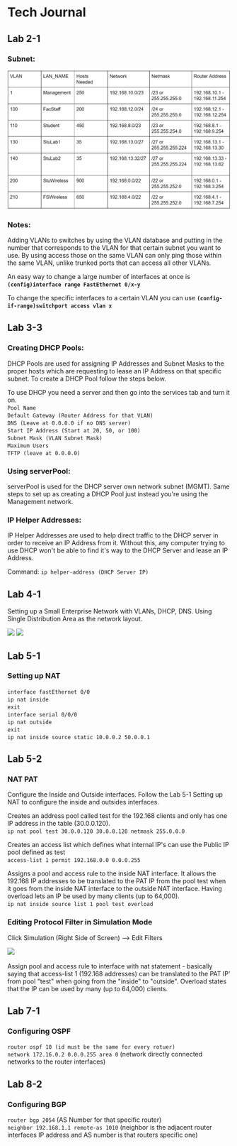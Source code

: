 # **Tech Journal**

## **Lab 2-1**
### Subnet:
![](https://github.com/liamb8/networking/blob/master/subnet.JPG)

### Notes:
Adding VLANs to switches by using the VLAN database and putting in the number that corresponds to the VLAN for that certain subnet you want to use. By using access those on the same VLAN can only ping those within the same VLAN, unlike trunked ports that can access all other VLANs.

An easy way to change a large number of interfaces at once is **`(config)interface range FastEthernet 0/x-y`**

To change the specific interfaces to a certain VLAN you can use **`(config-if-range)switchport access vlan x`**

## **Lab 3-3**

### Creating DHCP Pools:
DHCP Pools are used for assigning IP Addresses and Subnet Masks to the proper hosts which are requesting to lease an IP Address on that specific subnet. To create a DHCP Pool follow the steps below. 

To use DHCP you need a server and then go into the services tab and turn it on.  
`Pool Name`  
`Default Gateway (Router Address for that VLAN)`  
`DNS (Leave at 0.0.0.0 if no DNS server)`  
`Start IP Address (Start at 20, 50, or 100)`  
`Subnet Mask (VLAN Subnet Mask)`  
`Maximum Users`  
`TFTP (leave at 0.0.0.0)`

### Using serverPool:
serverPool is used for the DHCP server own network subnet (MGMT). Same steps to set up as creating a DHCP Pool just instead you're using the Management network. 

### IP Helper Addresses:
IP Helper Addresses are used to help direct traffic to the DHCP server in order to receive an IP Address from it. Without this, any computer trying to use DHCP won't be able to find it's way to the DHCP Server and lease an IP Address. 

Command: `ip helper-address (DHCP Server IP)`

## **Lab 4-1**
Setting up a Small Enterprise Network with VLANs, DHCP, DNS. Using Single Distribution Area as the network layout. 

![](https://i.imgur.com/JIiICUd.png)
![](https://i.imgur.com/kwj4zEb.png)

## **Lab 5-1**
### **Setting up NAT**  
`interface fastEthernet 0/0`  
`ip nat inside`  
`exit`  
`interface serial 0/0/0`  
`ip nat outside`  
`exit`  
`ip nat inside source static 10.0.0.2 50.0.0.1`

## **Lab 5-2**
### **NAT PAT**
Configure the Inside and Outside interfaces. Follow the Lab 5-1 Setting up NAT to configure the inside and outsides interfaces.   

Creates an address pool called test for the 192.168 clients and only has one IP address in the table (30.0.0.120).  
`ip nat pool test 30.0.0.120 30.0.0.120 netmask 255.0.0.0`  

Creates an access list which defines what internal IP's can use the Public IP pool defined as test  
`access-list 1 permit 192.168.0.0 0.0.0.255`  

Assigns a pool and access rule to the inside NAT interface. It allows the 192.168 IP addresses to be translated to the PAT IP from the pool test when it goes from the inside NAT interface to the outside NAT interface. Having overload lets an IP be used by many clients (up to 64,000).   
`ip nat inside source list 1 pool test overload`  

### **Editing Protocol Filter in Simulation Mode**
Click Simulation (Right Side of Screen) --> Edit Filters

![](https://imgur.com/2WrFNxu.png)

 Assign pool and access rule to interface with nat statement - basically saying that access-list 1 (192.168 addresses) can be translated to the PAT IP' from pool "test" when going from the "inside" to "outside". Overload states that the IP can be used by many (up to 64,000) clients.

## **Lab 7-1**  
### **Configuring OSPF**  
`router ospf 10 (id must be the same for every rotuer)`  
`network 172.16.0.2 0.0.0.255 area 0` (network directly connected networks to the router interfaces)  

## **Lab 8-2**  
### **Configuring BGP**  
`router bgp 2054` (AS Number for that specific router)  
`neighbor 192.168.1.1 remote-as 1010` (neighbor is the adjacent router interfaces IP address and AS number is that routers specific one)  